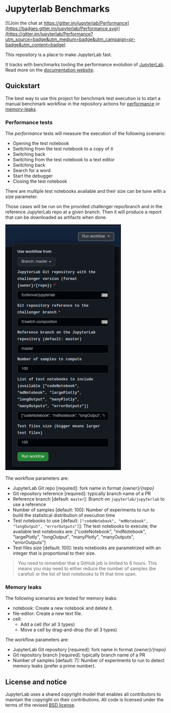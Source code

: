 # Jupyterlab Benchmarks

[![Join the chat at https://gitter.im/jupyterlab/Performance](https://badges.gitter.im/jupyterlab/Performance.svg)](https://gitter.im/jupyterlab/Performance?utm_source=badge&utm_medium=badge&utm_campaign=pr-badge&utm_content=badge)

This repository is a place to make JupyterLab fast.

It tracks with benchmarks tooling the performance evolution of [JupyterLab](http://github.com/jupyterlab/jupyterlab). Read more on the [documentation website](https://jupyterlab-benchmarks.readthedocs.io).

## Quickstart

The best way to use this project for benchmark test execution is to start a manual benchmark workflow in the repository actions for [performance](https://github.com/jupyterlab/benchmarks/actions/workflows/benchmark.yml) or [memory-leaks](https://github.com/jupyterlab/benchmarks/actions/workflows/benchmark.yml).


### Performance tests

The _performance_ tests will measure the execution of the following scenario: 

- Opening the test notebook
- Switching from the test notebook to a copy of it
- Switching back
- Switching from the test notebook to a text editor
- Switching back
- Search for a word
- Start the debugger
- Closing the test notebook

There are multiple test notebooks available and their size can be tune with a size parameter.

Those cases will be run on the provided challenger repo/branch and in the reference JupyterLab repo at a given branch. Then it will produce a report that can be downloaded as artifacts when done.

![benchmark-workflow](https://raw.githubusercontent.com/jupyterlab/benchmarks/master/docs/source/benchmarks/images/benchmark_workflow.png "benchmark-workflow")

The workflow parameters are:

- JupyterLab Git repo [required]: fork name in format _{owner}/{repo}_
- Git repository reference [required]: typically branch name of a PR
- Reference branch [default: `master`]: Branch on `jupyterlab/jupyterlab` to use a reference
- Number of samples [default: 100]: Number of experiments to run to build the statistical distribution of execution time
- Test notebooks to use [default: `["codeNotebook", "mdNotebook", "longOutput", "errorOutputs"]`]: 
The test notebooks to execute; the available test notebooks are: ["codeNotebook", "mdNotebook", "largePlotly", "longOutput", "manyPlotly", "manyOutputs", "errorOutputs"]
- Test files size [default: 100]: tests notebooks are parametrized with an integer that is proportional to their size. 

> You need to remember that a GitHub job is limited to 6 hours. This means you may need to either reduce the number of samples (be careful) or the list of test notebooks to fit that time span.

### Memory leaks

The following scenarios are tested for memory leaks:

- notebook: Create a new notebook and delete it.
- file-editor: Create a new text file.
- cell:
  - Add a cell (for all 3 types)
  - Move a cell by drag-and-drop (for all 3 types)

The workflow parameters are:

- JupyterLab Git repository [required]: fork name in format _{owner}/{repo}_
- Git repository branch [required]: typically branch name of a PR
- Number of samples [default: 7]: Number of experiments to run to detect memory leaks (prefer a prime number).

## License and notice

JupyterLab uses a shared copyright model that enables all contributors to maintain the copyright on their contributions. All code is licensed under the terms of the revised [BSD license](https://github.com/jupyterlab-benchmarks/jupyterlab/blob/master/LICENSE).
